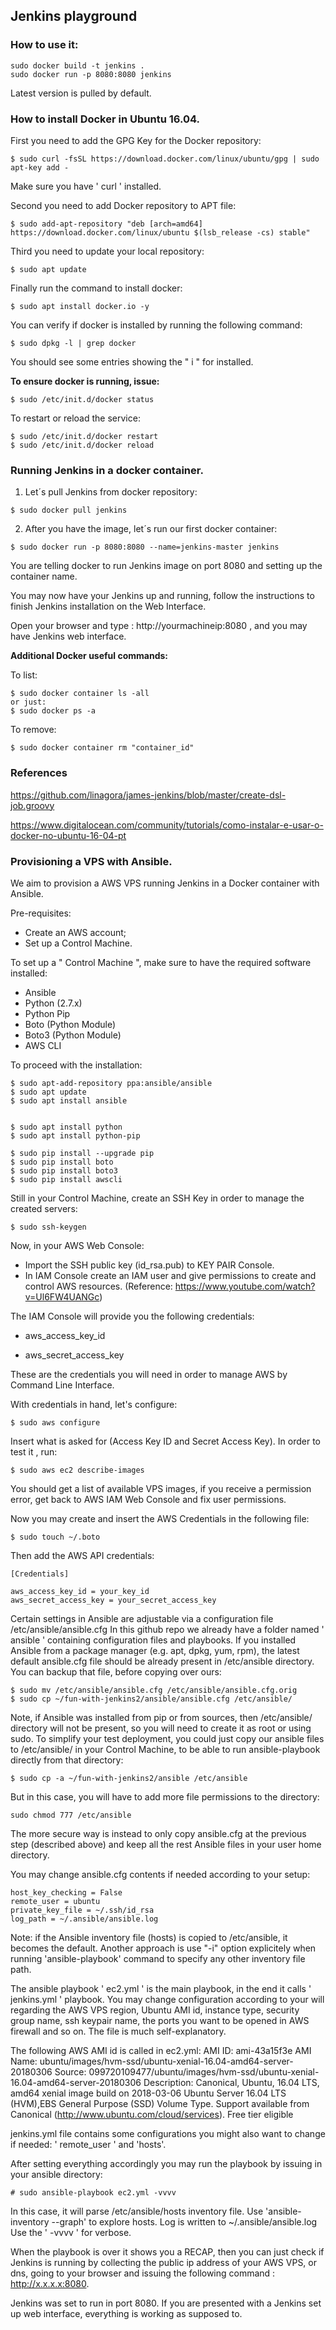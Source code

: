 ## Jenkins playground

### How to use it:

```
sudo docker build -t jenkins .
sudo docker run -p 8080:8080 jenkins
```
Latest version is pulled by default.


### How to install Docker in Ubuntu 16.04.

First you need to add the GPG Key for the Docker repository:

```
$ sudo curl -fsSL https://download.docker.com/linux/ubuntu/gpg | sudo apt-key add -
```
Make sure you have ' curl ' installed.

Second you need to add Docker repository to APT file:

```
$ sudo add-apt-repository "deb [arch=amd64] https://download.docker.com/linux/ubuntu $(lsb_release -cs) stable"
```

Third you need to update your local repository:

```
$ sudo apt update
```

Finally run the command to install docker:

```
$ sudo apt install docker.io -y
```

You can verify if docker is installed by running the following command:

```
$ sudo dpkg -l | grep docker
```

You should see some entries showing the " i " for installed.

**To ensure docker is running, issue:**

```
$ sudo /etc/init.d/docker status
```

To restart or reload the service:

```
$ sudo /etc/init.d/docker restart
$ sudo /etc/init.d/docker reload
```

### Running  Jenkins in a docker container.

1) Let´s pull Jenkins from docker repository:

```
$ sudo docker pull jenkins
```

2) After you have the image, let´s run our first docker container:

```
$ sudo docker run -p 8080:8080 --name=jenkins-master jenkins
```

You are telling docker to run Jenkins image on port 8080 and setting up the container name.

You may now have your Jenkins up and running, follow the instructions to finish Jenkins installation on the Web Interface.

Open your browser and type : http://yourmachineip:8080 , and you may have Jenkins web interface.


**Additional Docker useful commands:**

To list:
```
$ sudo docker container ls -all
or just:
$ sudo docker ps -a
```
To remove:
```
$ sudo docker container rm "container_id"

```




### References

https://github.com/linagora/james-jenkins/blob/master/create-dsl-job.groovy

https://www.digitalocean.com/community/tutorials/como-instalar-e-usar-o-docker-no-ubuntu-16-04-pt


### Provisioning a VPS with Ansible.

We aim to provision a AWS VPS running Jenkins in a Docker container with Ansible.

Pre-requisites:

- Create an AWS account;
- Set up a Control Machine.

To set up a " Control Machine ", make sure to have the required software installed:

- Ansible
- Python (2.7.x)
- Python Pip
- Boto (Python Module)
- Boto3 (Python Module)
- AWS CLI

To proceed with the installation:

```
$ sudo apt-add-repository ppa:ansible/ansible
$ sudo apt update
$ sudo apt install ansible


$ sudo apt install python
$ sudo apt install python-pip

$ sudo pip install --upgrade pip
$ sudo pip install boto
$ sudo pip install boto3
$ sudo pip install awscli
```

Still in your Control Machine, create an SSH Key in order to manage the created servers:

```
$ sudo ssh-keygen
```

Now, in your AWS Web Console:

- Import the SSH public key (id_rsa.pub) to KEY PAIR Console.
- In IAM Console create an IAM user and give permissions to create and control AWS resources. (Reference: https://www.youtube.com/watch?v=Ul6FW4UANGc)

The IAM Console will provide you the following credentials:

- aws_access_key_id

- aws_secret_access_key

These are the credentials you will need in order to manage AWS by Command Line Interface.

With credentials in hand, let's configure:

```
$ sudo aws configure
```

Insert what is asked for (Access Key ID and Secret Access Key). In order to test it , run:

```
$ sudo aws ec2 describe-images
```

You should get a list of available VPS images, if you receive a permission error, get back to AWS IAM Web Console and fix user permissions.


Now you may create and insert the AWS Credentials in the following file:

```
$ sudo touch ~/.boto

```
Then add the AWS API credentials:

```
[Credentials]

aws_access_key_id = your_key_id
aws_secret_access_key = your_secret_access_key
```

Certain settings in Ansible are adjustable via a configuration file /etc/ansible/ansible.cfg
In this github repo we already have a folder named ' ansible ' containing configuration files and playbooks.
If you installed Ansible from a package manager (e.g. apt, dpkg, yum, rpm), the latest default ansible.cfg file should be already present in /etc/ansible directory. You can backup that file, before copying over ours:

```
$ sudo mv /etc/ansible/ansible.cfg /etc/ansible/ansible.cfg.orig
$ sudo cp ~/fun-with-jenkins2/ansible/ansible.cfg /etc/ansible/
```

Note, if Ansible was installed from pip or from sources, then /etc/ansible/ directory will not be present, so you will need to create it as root or using sudo. To simplify your test deployment, you could just copy our ansible files to /etc/ansible/ in your Control Machine, to be able to run ansible-playbook directly from that directory:

```
$ sudo cp -a ~/fun-with-jenkins2/ansible /etc/ansible
```

But in this case, you will have to add more file permissions to the directory:
```
sudo chmod 777 /etc/ansible
```
The more secure way is instead to only copy ansible.cfg at the previous step (described above) and keep all the rest Ansible files in your user home directory.

You may change ansible.cfg contents if needed according to your setup:

```
host_key_checking = False
remote_user = ubuntu
private_key_file = ~/.ssh/id_rsa
log_path = ~/.ansible/ansible.log
```

Note: if the Ansible inventory file (hosts) is copied to /etc/ansible, it becomes the default. Another approach is
 use "-i" option explicitely when running 'ansible-playbook' command to specify any other inventory file path.

The ansible playbook ' ec2.yml ' is the main playbook, in the end it calls ' jenkins.yml ' playbook. You may change configuration according to your will regarding the AWS VPS region, Ubuntu AMI id, instance type, security group name, ssh keypair name, the ports you want to be opened in AWS firewall and so on. The file is much self-explanatory.

The following AWS AMI id is called in ec2.yml:
AMI ID: ami-43a15f3e
AMI Name:  ubuntu/images/hvm-ssd/ubuntu-xenial-16.04-amd64-server-20180306
Source: 099720109477/ubuntu/images/hvm-ssd/ubuntu-xenial-16.04-amd64-server-20180306
Description:
Canonical, Ubuntu, 16.04 LTS, amd64 xenial image build on 2018-03-06
Ubuntu Server 16.04 LTS (HVM),EBS General Purpose (SSD) Volume Type.
Support available from Canonical (http://www.ubuntu.com/cloud/services).
Free tier eligible

jenkins.yml file contains some configurations you might also want to change if needed: ' remote_user ' and 'hosts'.

After setting everything accordingly you may run the playbook by issuing in your ansible directory:

```
# sudo ansible-playbook ec2.yml -vvvv
```

In this case, it will parse /etc/ansible/hosts inventory file.
Use 'ansible-inventory --graph' to explore hosts.
Log is written to ~/.ansible/ansible.log
Use the ' -vvvv ' for verbose.

When the playbook is over it shows you a RECAP, then you can just check if Jenkins is running by collecting the public ip address of your AWS VPS, or dns, going to your browser and issuing the following command : http://x.x.x.x:8080.

Jenkins was set to run in port 8080. If you are presented with a Jenkins set up web interface, everything is working as supposed to.


